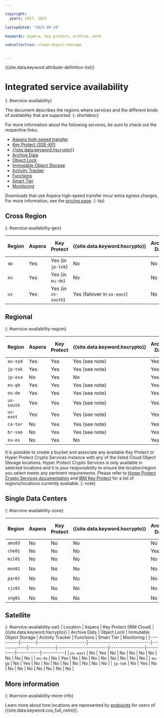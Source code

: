 ```yaml
---

copyright:
  years: 2017, 2023

lastupdated: "2023-09-20"

keywords: aspera, key protect, archive, worm

subcollection: cloud-object-storage


---
```


{{site.data.keyword.attribute-definition-list}}

# Integrated service availability
{: #service-availability}

The document describes the regions where services and the different kinds of availability that are supported.
{: shortdesc}

For more information about the following services, be sure to check out the respective links:

* [Aspera high-speed transfer](/docs/cloud-object-storage/basics?topic=cloud-object-storage-aspera)
* [Key Protect (SSE-KP)](/docs/cloud-object-storage?topic=cloud-object-storage-kp)
* [{{site.data.keyword.hscrypto}}](/docs/cloud-object-storage?topic=cloud-object-storage-hpcs)
* [Archive Data](/docs/cloud-object-storage/basics?topic=cloud-object-storage-archive)
* [Object Lock](/docs/cloud-object-storage/basics?topic=cloud-object-storage-ol-overview)
* [Immutable Object Storage](/docs/cloud-object-storage/basics?topic=cloud-object-storage-immutable)
* [Activity Tracker](/docs/activity-tracker?topic=activity-tracker-getting-started)
* [Functions](/docs/cloud-object-storage?topic=cloud-object-storage-functions)
* [Smart Tier](/docs/cloud-object-storage?topic=cloud-object-storage-billing#smart-tier-pricing-details)
* [Monitoring](/docs/cloud-object-storage?topic=cloud-object-storage-mm-cos-integration)

Downloads that use Aspera high-speed transfer incur extra egress charges. For more information, see the [pricing page](https://www.ibm.com/cloud/object-storage).
{: tip}

## Cross Region
{: #service-availability-geo}

| Region | Aspera | Key Protect         | {{site.data.keyword.hscrypto}} | Archive Data | Object Lock  | Immutable Object Storage | Activity Tracker | Functions | Smart Tier | Monitoring | Replication |  One Rate |
|--------|--------|---------------------|--------------------------------|--------------|--------------|--------------------------|------------------|-----------|------------|------------|-------------| -----------|
| `ap`   | Yes    | Yes (in `jp-tok`)   | No                             | No           | No           | No                       | `ap-tok`         | No        | Yes        | `ap-tok`   | Yes         |  No        |
| `eu`   | Yes    | Yes (in `eu-de`)    | No                             | No           | No           | No                       | `eu-de`          | No        | Yes        | `eu-de`    | Yes         |  No        |
| `us`   | Yes    | Yes (in `us-south`) | Yes (failover in `us-east`)    | No           | Yes          | Yes                      | `us-south`       | No        | Yes        | `us-south` | Yes         |  No        |


## Regional
{: #service-availability-region}

| Region     | Aspera | Key Protect   | {{site.data.keyword.hscrypto}} | Archive Data | Object Lock | Immutable Object Storage | Activity Tracker | Functions | Smart Tier | Monitoring | Replication | One Rate |
|------------|--------|---------------|--------------------------------|--------------|-------------|--------------------------|------------------|-----------|------------|------------|-------------|----------|
| `au-syd`   | Yes    | Yes           | Yes (see note)                 | Yes          | Yes         | Yes                      | `au-syd`         | Yes       | Yes        | `au-syd`   | Yes         | Yes      |
| `jp-tok`   | Yes    | Yes           | Yes (see note)                 | Yes          | Yes         | Yes                      | `ap-tok`         | Yes       | Yes        | `ap-tok`   | Yes         | Yes      |
| `jp-osa`   | No     | Yes           | No                             | Yes          | Yes         | Yes                      | `ap-osa`         | Yes       | Yes        | `ap-osa`   | Yes         | Yes      |
| `eu-gb`    | Yes    | Yes           | Yes (see note)                 | Yes          | Yes         | Yes                      | `eu-gb`          | Yes       | Yes        | `eu-gb`    | Yes         | Yes      |
| `eu-de`    | Yes    | Yes           | Yes (see note)                 | Yes          | Yes         | Yes                      | `eu-de`          | Yes       | Yes        | `eu-de`    | Yes         | Yes      |
| `us-south` | Yes    | Yes           | Yes (see note)                 | Yes          | Yes         | Yes                      | `us-south`       | Yes       | Yes        | `us-south` | Yes         | Yes      |
| `us-east`  | Yes    | Yes           | Yes (see note)                 | Yes          | Yes         | Yes                      | `us-east`        | Yes       | Yes        | `us-east`  | Yes         | Yes      |
| `ca-tor`   | No     | Yes           | Yes (see note)                 | Yes          | Yes         | Yes                      | `ca-tor`         | Yes       | Yes        | `ca-tor`   | Yes         | Yes      |
| `br-sao`   | No     | Yes           | Yes (see note)                 | Yes          | Yes         | Yes                      | `br-sao`         | Yes       | Yes        | `br-sao`   | Yes         | Yes      |
| `eu-es`    | No     | Yes           | No                             | Yes          | Yes         | Yes                      | `eu-de`          | No        | Yes        | `eu-de`    | Yes         | Yes      |

It is possible to create a bucket and associate any available Key Protect or Hyper Protect Crypto Services instance with any of the listed Cloud Object Storage locations. Hyper Protect Crypto Services is only available in selected locations and it is your responsibility to ensure the location/region you select meets any pertinent requirements. Please refer to [Hyper Protect Crypto Services documentation](/docs/hs-crypto?topic=hs-crypto-regions) and [IBM Key Protect](/docs/key-protect?topic=key-protect-regions) for a list of regions/locations currently available.
{: note}

## Single Data Centers
{: #service-availability-zone}

| Region  | Aspera | Key Protect | {{site.data.keyword.hscrypto}} | Archive Data | Object Lock  | Immutable Object Storage | Activity Tracker | Functions | Smart Tier | Monitoring | Replication | One Rate |
|---------|--------|-------------|--------------------------------|--------------|--------------|--------------------------|------------------|-----------|------------|------------|-------------| -----------|
| `ams03` | No     | No          | No                             | No           | No           | No                       | `eu-de`          | No        | Yes        | `eu-de`    | Yes         | Yes        |
| `che01` | No     | No          | No                             | Yes           | No           | No                       | `ap-tok`         | No        | Yes        | `ap-tok`   | Yes         | Yes        |
| `mil01` | No     | No          | No                             | No           | No           | No                       | `eu-de`          | No        | Yes        | `eu-de`    | Yes         | Yes        |
| `mon01` | No     | No          | No                             | No           | No           | No                       | `us-south`       | No        | Yes        | `us-south` | Yes         | Yes        |
| `par01` | No     | No          | No                             | No           | No           | No                       | `eu-de`          | No        | Yes        | `eu-de`    | Yes         | Yes        |
| `sjc01` | No     | No          | No                             | No           | No           | No                       | `us-south`       | No        | Yes        | `us-south` | Yes         | Yes        |
| `sng01` | No     | No          | No                             | No           | No           | No                       | `ap-tok`         | No        | Yes        | `ap-tok`   | Yes         | Yes        |

## Satellite
{: #service-availability-sat}
| Location  | Aspera | Key Protect (IBM Cloud) | {{site.data.keyword.hscrypto}} | Archive Data | Object Lock  | Immutable Object Storage | Activity Tracker | Functions | Smart Tier | Monitoring |
|-----------|--------|-------------------------|--------------------------------|--------------|--------------|--------------------------|------------------|-----------|------------|------------|
| `us-east` | No     | Yes                     | No                             | No           | No           | No                       | No               | No        | No         | No         |
| `eu-de`   | No     | Yes                     | No                             | No           | No           | No                       | No               | No        | No         | No         |
| `eu-gb`   | No     | Yes                     | No                             | No           | No           | No                       | No               | No        | No         | No         |
| `jp-tok`  | No     | Yes                     | No                             | No           | No           | No                       | No               | No        | No         | No         |

## More information
{: #service-availability-more-info}

Learn more about how locations are represented by [endpoints](/docs/services/cloud-object-storage?topic=cloud-object-storage-endpoints) for users of {{site.data.keyword.cos_full_notm}}.